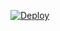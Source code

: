 

[![Deploy](https://www.herokucdn.com/deploy/button.svg)](https://heroku.com/deploy?template=https://github.com/M4STORE/ms_ss)

